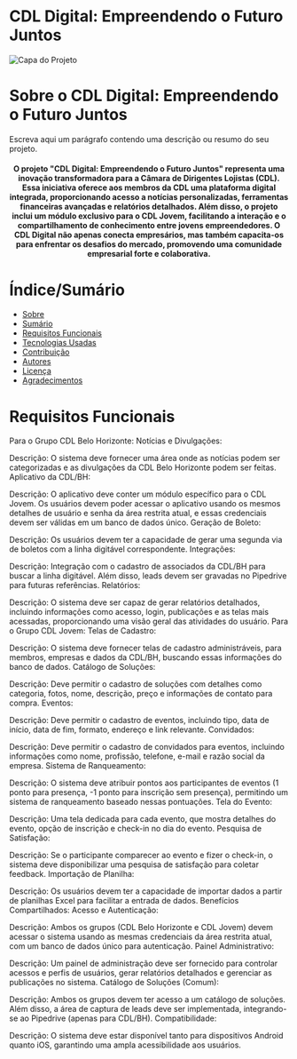 # CDL Digital: Empreendendo o Futuro Juntos


![Capa do Projeto](https://picsum.photos/850/280)

# Sobre o CDL Digital: Empreendendo o Futuro Juntos

Escreva aqui um parágrafo contendo uma descrição ou resumo do seu projeto.

<h4 align="center"> 
	O projeto "CDL Digital: Empreendendo o Futuro Juntos" representa uma inovação transformadora para a Câmara de Dirigentes Lojistas (CDL). Essa iniciativa oferece aos membros da CDL uma plataforma digital integrada, proporcionando acesso a notícias personalizadas, ferramentas financeiras avançadas e relatórios detalhados. Além disso, o projeto inclui um módulo exclusivo para o CDL Jovem, facilitando a interação e o compartilhamento de conhecimento entre jovens empreendedores. O CDL Digital não apenas conecta empresários, mas também capacita-os para enfrentar os desafios do mercado, promovendo uma comunidade empresarial forte e colaborativa.
</h4>

# Índice/Sumário

* [Sobre](#sobre-o-projeto)
* [Sumário](#índice/sumário)
* [Requisitos Funcionais](#requisitos-funcionais)
* [Tecnologias Usadas](#tecnologias-usadas)
* [Contribuição](#contribuição)
* [Autores](#autores)
* [Licença](#licença)
* [Agradecimentos](#agradecimentos)


# Requisitos Funcionais 
Para o Grupo CDL Belo Horizonte:
Notícias e Divulgações:

Descrição: O sistema deve fornecer uma área onde as notícias podem ser categorizadas e as divulgações da CDL Belo Horizonte podem ser feitas.
Aplicativo da CDL/BH:

Descrição: O aplicativo deve conter um módulo específico para o CDL Jovem. Os usuários devem poder acessar o aplicativo usando os mesmos detalhes de usuário e senha da área restrita atual, e essas credenciais devem ser válidas em um banco de dados único.
Geração de Boleto:

Descrição: Os usuários devem ter a capacidade de gerar uma segunda via de boletos com a linha digitável correspondente.
Integrações:

Descrição: Integração com o cadastro de associados da CDL/BH para buscar a linha digitável. Além disso, leads devem ser gravadas no Pipedrive para futuras referências.
Relatórios:

Descrição: O sistema deve ser capaz de gerar relatórios detalhados, incluindo informações como acesso, login, publicações e as telas mais acessadas, proporcionando uma visão geral das atividades do usuário.
Para o Grupo CDL Jovem:
Telas de Cadastro:

Descrição: O sistema deve fornecer telas de cadastro administráveis, para membros, empresas e dados da CDL/BH, buscando essas informações do banco de dados.
Catálogo de Soluções:

Descrição: Deve permitir o cadastro de soluções com detalhes como categoria, fotos, nome, descrição, preço e informações de contato para compra.
Eventos:

Descrição: Deve permitir o cadastro de eventos, incluindo tipo, data de início, data de fim, formato, endereço e link relevante.
Convidados:

Descrição: Deve permitir o cadastro de convidados para eventos, incluindo informações como nome, profissão, telefone, e-mail e razão social da empresa.
Sistema de Ranqueamento:

Descrição: O sistema deve atribuir pontos aos participantes de eventos (1 ponto para presença, -1 ponto para inscrição sem presença), permitindo um sistema de ranqueamento baseado nessas pontuações.
Tela do Evento:

Descrição: Uma tela dedicada para cada evento, que mostra detalhes do evento, opção de inscrição e check-in no dia do evento.
Pesquisa de Satisfação:

Descrição: Se o participante comparecer ao evento e fizer o check-in, o sistema deve disponibilizar uma pesquisa de satisfação para coletar feedback.
Importação de Planilha:

Descrição: Os usuários devem ter a capacidade de importar dados a partir de planilhas Excel para facilitar a entrada de dados.
Benefícios Compartilhados:
Acesso e Autenticação:

Descrição: Ambos os grupos (CDL Belo Horizonte e CDL Jovem) devem acessar o sistema usando as mesmas credenciais da área restrita atual, com um banco de dados único para autenticação.
Painel Administrativo:

Descrição: Um painel de administração deve ser fornecido para controlar acessos e perfis de usuários, gerar relatórios detalhados e gerenciar as publicações no sistema.
Catálogo de Soluções (Comum):

Descrição: Ambos os grupos devem ter acesso a um catálogo de soluções. Além disso, a área de captura de leads deve ser implementada, integrando-se ao Pipedrive (apenas para CDL/BH).
Compatibilidade:

Descrição: O sistema deve estar disponível tanto para dispositivos Android quanto iOS, garantindo uma ampla acessibilidade aos usuários.

